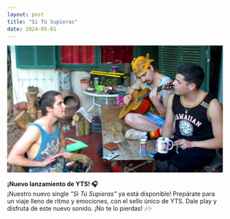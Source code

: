 ```yaml
---
layout: post
title: "Si Tú Supieras"
date: 2024-05-01
---
```


![La foto](/assets/images/posts/si-tu-superas-release.jpg) 

**¡Nuevo lanzamiento de YTS! 🎧** <br>
¡Nuestro nuevo single *"Si Tú Supieras"* ya está disponible! Prepárate para un viaje lleno de ritmo y emociones, con el sello único de YTS. Dale play y disfruta de este nuevo sonido. ¡No te lo pierdas! 🎶✨